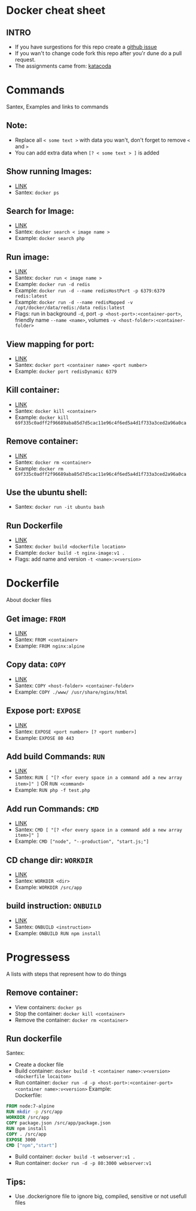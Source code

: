# Docker cheat sheet

## INTRO
- If you have surgestions for this repo create a [github issue](https://github.com/mjarkk/school-stuff/issues)
- If you wan't to change code fork this repo after you'r dune do a pull request.
- The assignments came from: [katacoda](https://www.katacoda.com/courses/docker)

# Commands
Santex, Examples and links to commands

## Note:
- Replace all `< some text >` with data you wan't, don't forget to remove `<` and `>`
- You can add extra data when `[? < some text > ]` is added

## Show running Images:
- [LINK](https://docs.docker.com/engine/reference/commandline/ps/)
- Santex: `docker ps`

## Search for Image:
- [LINK](https://docs.docker.com/engine/reference/commandline/search/)
- Santex: `docker search < image name >`
- Example: `docker search php`

## Run image:
- [LINK](https://docs.docker.com/engine/reference/run/)
- Santex: `docker run < image name >`
- Example: `docker run -d redis`
- Example: `docker run -d --name redisHostPort -p 6379:6379 redis:latest`
- Example: `docker run -d --name redisMapped -v /opt/docker/data/redis:/data redis:latest`
- Flags: run in background `-d`, port `-p <host-port>:<container-port>`, friendly name `--name <name>`, volumes `-v <host-folder>:<container-folder>`

## View mapping for port:
- [LINK](https://docs.docker.com/engine/reference/commandline/port/)
- Santex: `docker port <container name> <port number>`
- Example: `docker port redisDynamic 6379`

## Kill container:
- [LINK](https://docs.docker.com/engine/reference/commandline/kill/)
- Santex: `docker kill <container>`
- Example: `docker kill 69f335c0adff2f96689aba85d7d5cac11e96c4f6ed5a4d1f733a3ced2a96a0ca`

## Remove container:
- [LINK](https://docs.docker.com/engine/reference/commandline/rm/)
- Santex: `docker rm <container>`
- Example: `docker rm 69f335c0adff2f96689aba85d7d5cac11e96c4f6ed5a4d1f733a3ced2a96a0ca`

## Use the ubuntu shell:
- Santex: `docker run -it ubuntu bash`

## Run Dockerfile
- [LINK](https://docs.docker.com/engine/reference/commandline/build/)
- Santex: `docker build <dockerfile location>`
- Example: `docker build -t nginx-image:v1 .`
- Flags: add name and version `-t <name>:v<version>`

# Dockerfile
About docker files

## Get image: `FROM`
- [LINK](https://docs.docker.com/engine/reference/builder/#from) 
- Santex: `FROM <container>`
- Example: `FROM nginx:alpine`

## Copy data: `COPY`
- [LINK](https://docs.docker.com/engine/reference/builder/#copy) 
- Santex: `COPY <host-folder> <container-folder>`
- Example: `COPY ./www/ /usr/share/nginx/html`

## Expose port: `EXPOSE`
- [LINK](https://docs.docker.com/engine/reference/builder/#expose)
- Santex: `EXPOSE <port number> [? <port number>]`
- Example: `EXPOSE 80 443`

## Add build Commands: `RUN`
- [LINK](https://docs.docker.com/engine/reference/builder/#run)
- Santex: `RUN [ "[? <for every space in a command add a new array item>]" ]` OR `RUN <command>`
- Example: `RUN php -f test.php`

## Add run Commands: `CMD`
- [LINK](https://docs.docker.com/engine/reference/builder/#cmd)
- Santex: `CMD [ "[? <for every space in a command add a new array item>]" ]`
- Example: `CMD ["node", "--production", "start.js;"]`

## CD change dir: `WORKDIR`
- [LINK](https://docs.docker.com/engine/reference/builder/#workdir)
- Santex: `WORKDIR <dir>`
- Example: `WORKDIR /src/app`

## build instruction: `ONBUILD`
- [LINK](https://docs.docker.com/engine/reference/builder/#onbuild)
- Santex: `ONBUILD <instruction>`
- Example: `ONBUILD RUN npm install`

# Progressess
A lists with steps that represent how to do things  

## Remove container:
- View containers: `docker ps`
- Stop the container: `docker kill <container>`
- Remove the container: `docker rm <container>`

## Run dockerfile
Santex:
- Create a docker file
- Build container: `docker build -t <container name>:v<version> <dockerfile locaiton>`  
- Run container: `docker run -d -p <host-port>:<container-port> <container name>:v<version>`
Example:  
Dockerfile:
```Dockerfile
FROM node:7-alpine
RUN mkdir -p /src/app
WORKDIR /src/app
COPY package.json /src/app/package.json
RUN npm install
COPY . /src/app
EXPOSE 3000
CMD ["npm","start"]
```
- Build container: `docker build -t webserver:v1 .`  
- Run container: `docker run -d -p 80:3000 webserver:v1`

## Tips:
- Use .dockerignore file to ignore big, compiled, sensitive or not usefull files